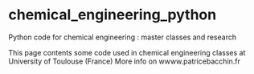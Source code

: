 # chemical_engineering_python
Python code for chemical engineering : master classes and research

This page contents some code used in chemical engineering classes at University of Toulouse (France)
More info on wwww.patricebacchin.fr

